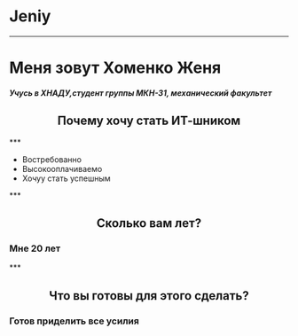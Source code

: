 # Jeniy
***
<h1>Меня зовут Хоменко Женя</h1>

<h5>Учусь в ХНАДУ,студент группы  МКН-31, механический факультет</h5>

<h2 style="text-align: center;">Почему хочу стать ИТ-шником</h2>
***
<ul>
<li>Востребованно</li><li>Высокооплачиваемо</li><li>Хочуу стать успешным</li>
</ul>
***
<h2 style="text-align: center;">Сколько вам лет?</h2>
<h3> Мне 20 лет</h3>
***
<h2 style="text-align: center;">Что вы готовы для этого сделать?</h2>
<h3>Готов приделить все усилия  </h3>
